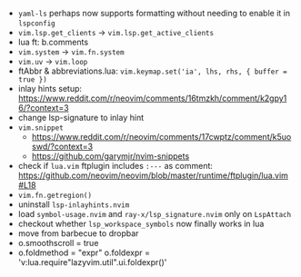 
- `yaml-ls` perhaps now supports formatting without needing to enable it in
  `lspconfig`
- `vim.lsp.get_clients` -> `vim.lsp.get_active_clients`
- lua ft: b.comments
- `vim.system` -> `vim.fn.system`
- `vim.uv` -> `vim.loop`
- ftAbbr & abbreviations.lua: `vim.keymap.set('ia', lhs, rhs, { buffer = true })`
- inlay hints setup: <https://www.reddit.com/r/neovim/comments/16tmzkh/comment/k2gpy16/?context=3>
- change lsp-signature to inlay hint
- `vim.snippet`
  + <https://www.reddit.com/r/neovim/comments/17cwptz/comment/k5uoswd/?context=3>
  + <https://github.com/garymjr/nvim-snippets>
- check if `lua.vim` ftplugin includes `:---` as comment:
  <https://github.com/neovim/neovim/blob/master/runtime/ftplugin/lua.vim#L18>
- `vim.fn.getregion()`
- uninstall `lsp-inlayhints.nvim`
- load `symbol-usage.nvim` and `ray-x/lsp_signature.nvim` only on `LspAttach`
- checkout whether `lsp_workspace_symbols` now finally works in lua
- move from barbecue to dropbar
- o.smoothscroll = true
-   o.foldmethod = "expr"
  o.foldexpr = 'v:lua.require"lazyvim.util".ui.foldexpr()'
